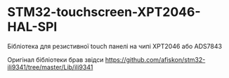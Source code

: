 # STM32-touchscreen-XPT2046-HAL-SPI
Бібліотека для резистивної touch панелі на чипі XPT2046 або ADS7843

Оригінал бібліотеки брав звідси https://github.com/afiskon/stm32-ili9341/tree/master/Lib/ili9341

